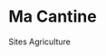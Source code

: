 

<!-- begin c-hero -->
<div class="hero">
  <div class="container">
    <div class="row">
      <div class="col col-6 col-t-12 last-item">
        <div class="hero__content">
          <h1 class="hero__title">Ma Cantine</h1>
          <p class="hero__subtitle"></p>
          <div class="hero__social">
            <span class="hero__social-title">Sites</span>
            Agriculture
          </div>
        </div>
      </div>
      <div class="col col-6 col-t-12">
        <div class="hero__image">
          <img src="" alt="">
        </div>
      </div>
    </div>
  </div>
</div>
<!-- end hero -->
